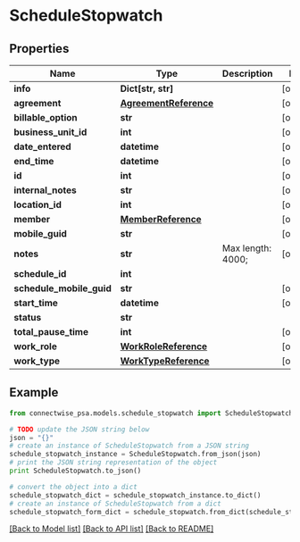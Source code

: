 # ScheduleStopwatch


## Properties
Name | Type | Description | Notes
------------ | ------------- | ------------- | -------------
**info** | **Dict[str, str]** |  | [optional] 
**agreement** | [**AgreementReference**](AgreementReference.md) |  | [optional] 
**billable_option** | **str** |  | [optional] 
**business_unit_id** | **int** |  | [optional] 
**date_entered** | **datetime** |  | [optional] 
**end_time** | **datetime** |  | [optional] 
**id** | **int** |  | [optional] 
**internal_notes** | **str** |  | [optional] 
**location_id** | **int** |  | [optional] 
**member** | [**MemberReference**](MemberReference.md) |  | [optional] 
**mobile_guid** | **str** |  | [optional] 
**notes** | **str** |  Max length: 4000; | [optional] 
**schedule_id** | **int** |  | 
**schedule_mobile_guid** | **str** |  | [optional] 
**start_time** | **datetime** |  | [optional] 
**status** | **str** |  | 
**total_pause_time** | **int** |  | [optional] 
**work_role** | [**WorkRoleReference**](WorkRoleReference.md) |  | [optional] 
**work_type** | [**WorkTypeReference**](WorkTypeReference.md) |  | [optional] 

## Example

```python
from connectwise_psa.models.schedule_stopwatch import ScheduleStopwatch

# TODO update the JSON string below
json = "{}"
# create an instance of ScheduleStopwatch from a JSON string
schedule_stopwatch_instance = ScheduleStopwatch.from_json(json)
# print the JSON string representation of the object
print ScheduleStopwatch.to_json()

# convert the object into a dict
schedule_stopwatch_dict = schedule_stopwatch_instance.to_dict()
# create an instance of ScheduleStopwatch from a dict
schedule_stopwatch_form_dict = schedule_stopwatch.from_dict(schedule_stopwatch_dict)
```
[[Back to Model list]](../README.md#documentation-for-models) [[Back to API list]](../README.md#documentation-for-api-endpoints) [[Back to README]](../README.md)


